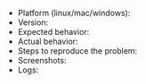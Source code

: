 <!--
Please fill in as much as you can below (leaving out if not applicable is ok). This is a bug report and feature-tracking forum, if you like to discuss a new feature, please use the community forum at https://support.delta.chat. 
-->

- Platform (linux/mac/windows):
- Version:
- Expected behavior:
- Actual behavior:
- Steps to reproduce the problem:
- Screenshots:
- Logs:
